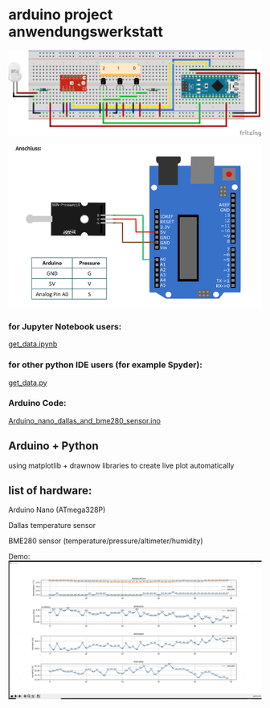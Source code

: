 # arduino project anwendungswerkstatt

![image](pictures/arduino_multiple_DS18B20_13112020.png)

![image](pictures/DrucksensorAnleitung.PNG)

### for Jupyter Notebook users:
[get_data.ipynb](/get_data.ipynb)

### for other python IDE users (for example Spyder):
[get_data.py](get_data.py)

### Arduino Code:
[Arduino_nano_dallas_and_bme280_sensor.ino](/Arduino_nano_dallas_and_bme280_sensor/Arduino_nano_dallas_and_bme280_sensor.ino)


## Arduino + Python
using matplotlib + drawnow libraries to create live plot automatically


## list of hardware:
Arduino Nano (ATmega328P)

Dallas temperature sensor

BME280 sensor (temperature/pressure/altimeter/humidity)

Demo:
![image](pictures/plot_demo.gif)

